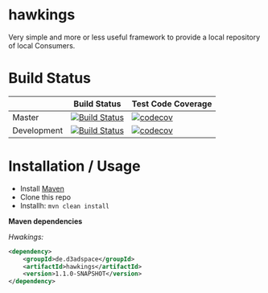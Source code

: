 # hawkings

Very simple and more or less useful framework to provide a local repository of local Consumers.

# Build Status

|             	| Build Status                                                                                                                                              	| Test Code Coverage                                                                                                                                               	|
|-------------	|-----------------------------------------------------------------------------------------------------------------------------------------------------------	|------------------------------------------------------------------------------------------------------------------------------------------------------------------	|
| Master      	| [![Build Status](https://travis-ci.org/FelixKlauke/hawkings.svg?branch=master)](https://travis-ci.org/FelixKlauke/hawkings) 	| [![codecov](https://codecov.io/gh/FelixKlauke/hawkings/branch/master/graph/badge.svg)](https://codecov.io/gh/FelixKlauke/hawkings) 	|
| Development 	| [![Build Status](https://travis-ci.org/FelixKlauke/hawkings.svg?branch=dev)](https://travis-ci.org/FelixKlauke/hawkings)    	| [![codecov](https://codecov.io/gh/FelixKlauke/hawkings/branch/dev/graph/badge.svg)](https://codecov.io/gh/FelixKlauke/hawkings)    	|

# Installation / Usage

- Install [Maven](http://maven.apache.org/download.cgi)
- Clone this repo
- Installh: ```mvn clean install```

**Maven dependencies**

_Hwakings:_
```xml
<dependency>
    <groupId>de.d3adspace</groupId>
    <artifactId>hawkings</artifactId>
    <version>1.1.0-SNAPSHOT</version>
</dependency>
```
